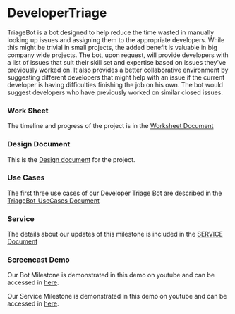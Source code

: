 # DeveloperTriage

TriageBot is a bot designed to help reduce the time wasted in manually looking up issues and assigning them to the appropriate developers. While this might be trivial in small projects, the added benefit is valuable in big company wide projects. The bot, upon request, will provide developers with a list of issues that suit their skill set and expertise based on issues they've previously worked on. It also provides a better collaborative environment by suggesting different developers that might help with an issue if the current developer is having difficulties finishing the job on his own. The bot would suggest developers who have previously worked on similar closed issues.

### Work Sheet

The timeline and progress of the project is in the [Worksheet Document](https://github.ncsu.edu/maalbash/DeveloperTriage/blob/master/WORKSHEET.md)

### Design Document

This is the [Design document](https://github.ncsu.edu/maalbash/DeveloperTriage/blob/master/FIXDESIGN.md "Design.md") for the project.

### Use Cases

The first three use cases of our Developer Triage Bot are described in the [TriageBot_UseCases Document](https://github.ncsu.edu/maalbash/DeveloperTriage/blob/master/TriageBot_UseCases.md)

### Service 

The details about our updates of this milestone is included in the [SERVICE Document](https://github.ncsu.edu/maalbash/DeveloperTriage/blob/master/SERVICE.md)

### Screencast Demo

Our Bot Milestone is demonstrated in this demo on youtube and can be accessed in [here](https://youtu.be/gZ3FrKAC1VQ).

Our Service Milestone is demonstrated in this demo on youtube and can be accessed in [here](https://youtu.be/gZ3FrKAC1VQ).
